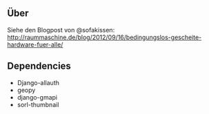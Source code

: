## Über
Siehe den Blogpost von @sofakissen: http://raummaschine.de/blog/2012/09/16/bedingungslos-gescheite-hardware-fuer-alle/

## Dependencies
* Django-allauth
* geopy
* django-gmapi
* sorl-thumbnail
